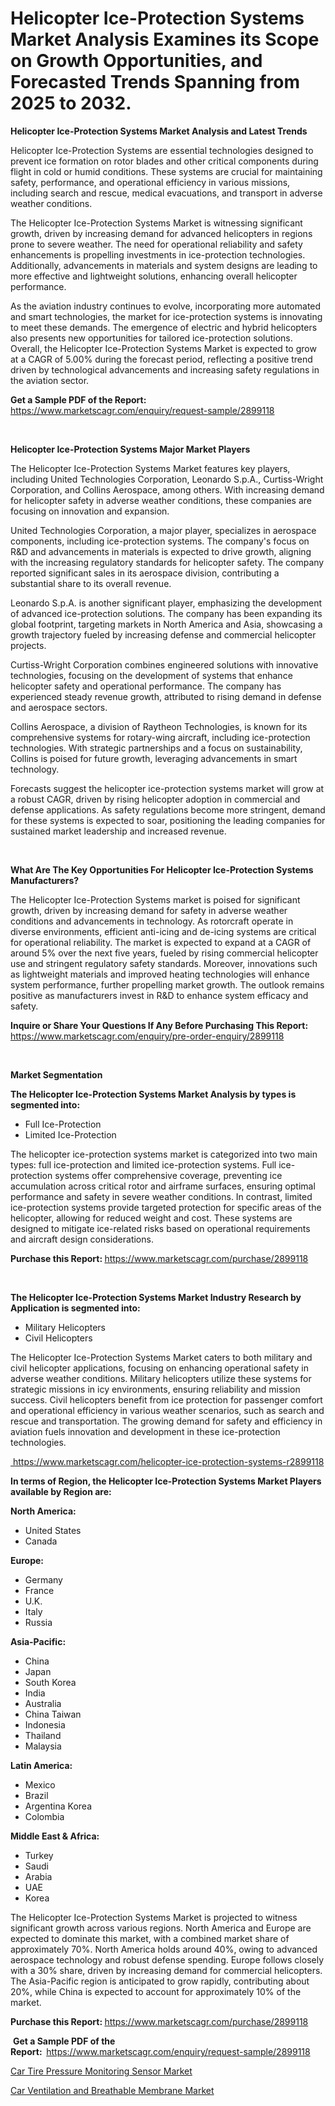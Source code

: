 <p><h1>Helicopter Ice-Protection Systems Market Analysis Examines its Scope on Growth Opportunities, and Forecasted Trends Spanning from 2025 to 2032.</h1></p><p><strong>Helicopter Ice-Protection Systems Market Analysis and Latest Trends</strong></p>
<p><p>Helicopter Ice-Protection Systems are essential technologies designed to prevent ice formation on rotor blades and other critical components during flight in cold or humid conditions. These systems are crucial for maintaining safety, performance, and operational efficiency in various missions, including search and rescue, medical evacuations, and transport in adverse weather conditions.</p><p>The Helicopter Ice-Protection Systems Market is witnessing significant growth, driven by increasing demand for advanced helicopters in regions prone to severe weather. The need for operational reliability and safety enhancements is propelling investments in ice-protection technologies. Additionally, advancements in materials and system designs are leading to more effective and lightweight solutions, enhancing overall helicopter performance.</p><p>As the aviation industry continues to evolve, incorporating more automated and smart technologies, the market for ice-protection systems is innovating to meet these demands. The emergence of electric and hybrid helicopters also presents new opportunities for tailored ice-protection solutions. Overall, the Helicopter Ice-Protection Systems Market is expected to grow at a CAGR of 5.00% during the forecast period, reflecting a positive trend driven by technological advancements and increasing safety regulations in the aviation sector.</p></p>
<p><strong>Get a Sample PDF of the Report:&nbsp;</strong> <a href="https://www.marketscagr.com/enquiry/request-sample/2899118?utm_campaign=2138&utm_medium=2&utm_source=Github&utm_content=ia&utm_term=15032025&utm_id=helicopter-ice-protection-systems">https://www.marketscagr.com/enquiry/request-sample/2899118</a></p>
<p>&nbsp;</p>
<p><strong>Helicopter Ice-Protection Systems Major Market Players</strong></p>
<p><p>The Helicopter Ice-Protection Systems Market features key players, including United Technologies Corporation, Leonardo S.p.A., Curtiss-Wright Corporation, and Collins Aerospace, among others. With increasing demand for helicopter safety in adverse weather conditions, these companies are focusing on innovation and expansion.</p><p>United Technologies Corporation, a major player, specializes in aerospace components, including ice-protection systems. The company's focus on R&D and advancements in materials is expected to drive growth, aligning with the increasing regulatory standards for helicopter safety. The company reported significant sales in its aerospace division, contributing a substantial share to its overall revenue.</p><p>Leonardo S.p.A. is another significant player, emphasizing the development of advanced ice-protection solutions. The company has been expanding its global footprint, targeting markets in North America and Asia, showcasing a growth trajectory fueled by increasing defense and commercial helicopter projects. </p><p>Curtiss-Wright Corporation combines engineered solutions with innovative technologies, focusing on the development of systems that enhance helicopter safety and operational performance. The company has experienced steady revenue growth, attributed to rising demand in defense and aerospace sectors.</p><p>Collins Aerospace, a division of Raytheon Technologies, is known for its comprehensive systems for rotary-wing aircraft, including ice-protection technologies. With strategic partnerships and a focus on sustainability, Collins is poised for future growth, leveraging advancements in smart technology.</p><p>Forecasts suggest the helicopter ice-protection systems market will grow at a robust CAGR, driven by rising helicopter adoption in commercial and defense applications. As safety regulations become more stringent, demand for these systems is expected to soar, positioning the leading companies for sustained market leadership and increased revenue.</p></p>
<p>&nbsp;</p>
<p><strong>What Are The Key Opportunities For Helicopter Ice-Protection Systems Manufacturers?</strong></p>
<p><p>The Helicopter Ice-Protection Systems market is poised for significant growth, driven by increasing demand for safety in adverse weather conditions and advancements in technology. As rotorcraft operate in diverse environments, efficient anti-icing and de-icing systems are critical for operational reliability. The market is expected to expand at a CAGR of around 5% over the next five years, fueled by rising commercial helicopter use and stringent regulatory safety standards. Moreover, innovations such as lightweight materials and improved heating technologies will enhance system performance, further propelling market growth. The outlook remains positive as manufacturers invest in R&D to enhance system efficacy and safety.</p></p>
<p><strong>Inquire or Share Your Questions If Any Before Purchasing This Report:</strong> <a href="https://www.marketscagr.com/enquiry/pre-order-enquiry/2899118?utm_campaign=2138&utm_medium=2&utm_source=Github&utm_content=ia&utm_term=15032025&utm_id=helicopter-ice-protection-systems">https://www.marketscagr.com/enquiry/pre-order-enquiry/2899118</a></p>
<p>&nbsp;</p>
<p><strong>Market Segmentation</strong></p>
<p><strong>The Helicopter Ice-Protection Systems Market Analysis by types is segmented into:</strong></p>
<p><ul><li> Full Ice-Protection</li><li>Limited Ice-Protection </li></ul></p>
<p><p>The helicopter ice-protection systems market is categorized into two main types: full ice-protection and limited ice-protection systems. Full ice-protection systems offer comprehensive coverage, preventing ice accumulation across critical rotor and airframe surfaces, ensuring optimal performance and safety in severe weather conditions. In contrast, limited ice-protection systems provide targeted protection for specific areas of the helicopter, allowing for reduced weight and cost. These systems are designed to mitigate ice-related risks based on operational requirements and aircraft design considerations.</p></p>
<p><strong>Purchase this Report:&nbsp;</strong><a href="https://www.marketscagr.com/purchase/2899118?utm_campaign=2138&utm_medium=2&utm_source=Github&utm_content=ia&utm_term=15032025&utm_id=helicopter-ice-protection-systems">https://www.marketscagr.com/purchase/2899118</a></p>
<p>&nbsp;</p>
<p><strong>The Helicopter Ice-Protection Systems Market Industry Research by Application is segmented into:</strong></p>
<p><ul><li> Military Helicopters</li><li>Civil Helicopters </li></ul></p>
<p><p>The Helicopter Ice-Protection Systems Market caters to both military and civil helicopter applications, focusing on enhancing operational safety in adverse weather conditions. Military helicopters utilize these systems for strategic missions in icy environments, ensuring reliability and mission success. Civil helicopters benefit from ice protection for passenger comfort and operational efficiency in various weather scenarios, such as search and rescue and transportation. The growing demand for safety and efficiency in aviation fuels innovation and development in these ice-protection technologies.</p></p>
<p><a href="https://www.marketscagr.com/helicopter-ice-protection-systems-r2899118?utm_campaign=2138&utm_medium=2&utm_source=Github&utm_content=ia&utm_term=15032025&utm_id=helicopter-ice-protection-systems">&nbsp;https://www.marketscagr.com/helicopter-ice-protection-systems-r2899118</a></p>
<p><strong>In terms of Region, the Helicopter Ice-Protection Systems Market Players available by Region are:</strong></p>
<p>
    <p> <strong> North America: </strong>
        <ul>
            <li>United States</li>
            <li>Canada</li>
        </ul>
        </p> 
    <p> <strong> Europe: </strong>
        <ul>
            <li>Germany</li>
            <li>France</li>
            <li>U.K.</li>
            <li>Italy</li>
            <li>Russia</li>
        </ul>
        </p> 
    <p> <strong> Asia-Pacific: </strong>
        <ul>
            <li>China</li>
            <li>Japan</li>
            <li>South Korea</li>
            <li>India</li>
            <li>Australia</li>
            <li>China Taiwan</li>
            <li>Indonesia</li>
            <li>Thailand</li>
            <li>Malaysia</li>
        </ul>
        </p> 
    <p> <strong> Latin America: </strong>
        <ul>
            <li>Mexico</li>
            <li>Brazil</li>
            <li>Argentina Korea</li>
            <li>Colombia</li>
        </ul>
        </p> 
    <p> <strong> Middle East & Africa: </strong>
        <ul>
            <li>Turkey</li>
            <li>Saudi</li>
            <li>Arabia</li>
            <li>UAE</li>
            <li>Korea</li>
        </ul>
    </p>
    </p>
<p><p>The Helicopter Ice-Protection Systems Market is projected to witness significant growth across various regions. North America and Europe are expected to dominate this market, with a combined market share of approximately 70%. North America holds around 40%, owing to advanced aerospace technology and robust defense spending. Europe follows closely with a 30% share, driven by increasing demand for commercial helicopters. The Asia-Pacific region is anticipated to grow rapidly, contributing about 20%, while China is expected to account for approximately 10% of the market.</p></p>
<p><strong>Purchase this Report: </strong><a href="https://www.marketscagr.com/purchase/2899118?utm_campaign=2138&utm_medium=2&utm_source=Github&utm_content=ia&utm_term=15032025&utm_id=helicopter-ice-protection-systems">https://www.marketscagr.com/purchase/2899118</a></p>
<p>&nbsp;<strong>Get a Sample PDF of the Report:&nbsp;&nbsp;</strong><a href="https://www.marketscagr.com/enquiry/request-sample/2899118?utm_campaign=2138&utm_medium=2&utm_source=Github&utm_content=ia&utm_term=15032025&utm_id=helicopter-ice-protection-systems">https://www.marketscagr.com/enquiry/request-sample/2899118</a></p>
<p><strong></strong></p>
<p><p><a href="https://github.com/joannesouthgate/Market-Research-Report-List-5/blob/main/car-tire-pressure-monitoring-sensor-market.md?utm_campaign=2138&utm_medium=2&utm_source=Github&utm_content=ia&utm_term=15032025&utm_id=helicopter-ice-protection-systems">Car Tire Pressure Monitoring Sensor Market</a></p><p><a href="https://github.com/sofayahoo2023/Market-Research-Report-List-7/blob/main/car-ventilation-and-breathable-membrane-market.md?utm_campaign=2138&utm_medium=2&utm_source=Github&utm_content=ia&utm_term=15032025&utm_id=helicopter-ice-protection-systems">Car Ventilation and Breathable Membrane Market</a></p></p>